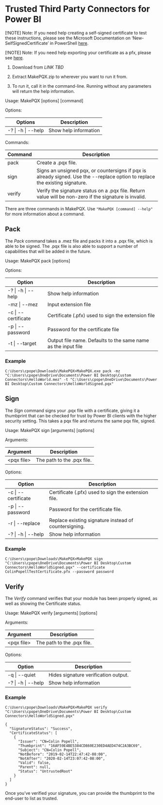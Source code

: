 # Trusted Third Party Connectors for Power BI 

[!NOTE]
Note: If you need help creating a self-signed certificate to test these instructions, please see the Microsoft Documentation on ‘New-SelfSignedCertificate’ in PowerShell [here](https://docs.microsoft.com/en-us/powershell/module/pkiclient/new-selfsignedcertificate?view=win10-ps). 

[!NOTE]
Note: If you need help exporting your certificate as a pfx, please see [here](https://knowledge.digicert.com/solution/SO26065.html). 

1. Download from *LINK TBD*

2. Extract MakePQX.zip to wherever you want to run it from. 

3. To run it, call it in the command-line. Running without any parameters will return the help information. 

Usage: MakePQX [options] [command] 

Options: 

| Options | Description |
|---------|-------------|
|  -?  \| -h \| --help | Show help information |

Commands: 

| Command | Description |
|---------|-------------|
|  pack |   Create a .pqx file. |
|  sign |   Signs an unsigned pqx, or countersigns if pqx is already signed. Use the --replace option to replace the existing signature. |
|  verify | Verify the signature status on a .pqx file. Return value will be non-zero if the signature is invalid. |

 
There are three commands in MakePQX. Use ```"MakePQX [command] --help"``` for more information about a command. 

## Pack 

The _Pack_ command takes a .mez file and packs it into a .pqx file, which is able to be signed. The .pqx file is also able to support a number of capabilities that will be added in the future.

Usage: MakePQX pack \[options\] 

Options: 

| Option | Description |
|--------|-------------|
|  -?  \| -h \| --help |   Show help information |
|  -mz \| --mez |         Input extension file |
|  -c  \| --certificate | Certificate (.pfx) used to sign the extension file |
|  -p  \| --password |    Password for the certificate file |
|  -t  \| --target |      Output file name. Defaults to the same name as the input file |

### Example 

```
C:\Users\cpope\Downloads\MakePQX>MakePQX.exe pack -mz "C:\Users\cpope\OneDrive\Documents\Power BI Desktop\Custom Connectors\HelloWorld.mez" -t "C:\Users\cpope\OneDrive\Documents\Power BI Desktop\Custom Connectors\HelloWorldSigned.pqx"
```

## Sign 

The _Sign_ command signs your .pqx file with a certificate, giving it a thumbprint that can be checked for trust by Power BI clients with the higher security setting. This takes a pqx file and returns the same pqx file, signed.

Usage: MakePQX sign \[arguments\] \[options\] 

Arguments: 

| Argument   | Description                |
|------------|----------------------------|
| \<pqx file\> | The path to the .pqx file. | 

Options:

| Option | Description |
|--------|-------------|
|  -c  \| --certificate | Certificate (.pfx) used to sign the extension file. |
| -p  \| --password |    Password for the certificate file. |
|  -r \| --replace   |    Replace existing signature instead of countersigning. |
|  -?  \| -h \| --help |   Show help information |

### Example 

```
C:\Users\cpope\Downloads\MakePQX>MakePQX sign "C:\Users\cpope\OneDrive\Documents\Power BI Desktop\Custom Connectors\HelloWorldSigned.pqx" --certificate ColinPopellTestCertificate.pfx --password password
```

## Verify 

The _Verify_ command verifies that your module has been properly signed, as well as showing the Certificate status.

Usage: MakePQX verify \[arguments\] \[options\] 

Arguments: 

| Argument   | Description                |
|------------|----------------------------|
| \<pqx file\> | The path to the .pqx file. | 

Options: 

| Option             | Description                           |
|--------------------|---------------------------------------|
| -q \| --quiet      | Hides signature verification output.  |
| -? \| -h \| --help | Show help information                 |

### Example 

```
C:\Users\cpope\Downloads\MakePQX>MakePQX verify "C:\Users\cpope\OneDrive\Documents\Power BI Desktop\Custom Connectors\HelloWorldSigned.pqx" 

{ 
  "SignatureStatus": "Success", 
  "CertificateStatus": [ 
    { 
      "Issuer": "CN=Colin Popell", 
      "Thumbprint": "16AF59E4BE5384CD860E230ED4AED474C2A3BC69", 
      "Subject": "CN=Colin Popell", 
      "NotBefore": "2019-02-14T22:47:42-08:00", 
      "NotAfter": "2020-02-14T23:07:42-08:00", 
      "Valid": false, 
      "Parent": null, 
      "Status": "UntrustedRoot" 
    } 
  ] 
} 
```

 Once you’ve verified your signature, you can provide the thumbprint to the end-user to list as trusted.
